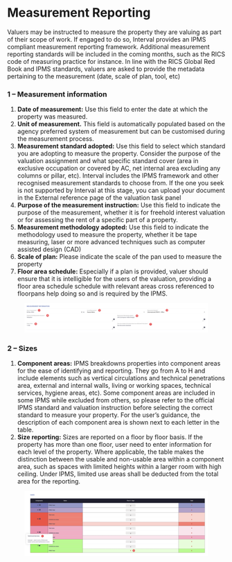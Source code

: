 # Measurement Reporting

Valuers may be instructed to measure the property they are valuing as part of their scope of work. If engaged to do so, Interval provides an IPMS compliant measurement reporting framework. Additional measurement reporting standards will be included in the coming months, such as the RICS code of measuring practice for instance. In line with the RICS Global Red Book and IPMS standards, valuers are asked to provide the metadata pertaining to the measurement (date, scale of plan, tool, etc)

### 1 – Measurement information <a href="#id-1-1---measurement-information" id="id-1-1---measurement-information"></a>

1. **Date of measurement:** Use this field to enter the date at which the property was measured.
2. **Unit of measurement.** This field is automatically populated based on the agency preferred system of measurement but can be customised during the measurement process.
3. **Measurement standard adopted:** Use this field to select which standard you are adopting to measure the property. Consider the purpose of the valuation assignment and what specific standard cover (area in exclusive occupation or covered by AC, net internal area excluding any columns or pillar, etc). Interval includes the IPMS framework and other recognised measurement standards to choose from. If the one you seek is not supported by Interval at this stage, you can upload your document in the External reference page of the valuation task panel
4. **Purpose of the measurement instruction:** Use this field to indicate the purpose of the measurement, whether it is for freehold interest valuation or for assessing the rent of a specific part of a property.
5. **Measurement methodology adopted:** Use this field to indicate the methodology used to measure the property, whether it be tape measuring, laser or more advanced techniques such as computer assisted design (CAD)
6. **Scale of plan:** Please indicate the scale of the pan used to measure the property
7. **Floor area schedule:** Especially if a plan is provided, valuer should ensure that it is intelligible for the users of the valuation, providing a floor area schedule schedule with relevant areas cross referenced to floorpans help doing so and is required by the IPMS.

<figure><img src="../../.gitbook/assets/image (49).png" alt=""><figcaption></figcaption></figure>

### 2 – Sizes <a href="#id-2-2---sizes" id="id-2-2---sizes"></a>

1. **Component areas:** IPMS breakdowns properties into component areas for the ease of identifying and reporting. They go from A to H and include elements such as vertical circulations and technical penetrations area, external and internal walls, living or working spaces, technical services, hygiene areas, etc). Some component areas are included in some IPMS while excluded from others, so please refer to the official IPMS standard and valuation instruction  before selecting the correct standard to measure your property. For the user’s guidance, the description of each component area is shown next to each letter in the table.
2. **Size reporting:** Sizes are reported on a floor by floor basis. If the property has more than one floor, user need to enter information for each level of the property. Where applicable, the table makes the distinction between the usable and non-usable area within a component area, such as spaces with limited heights within a larger room with high ceiling. Under IPMS, limited use areas shall be deducted from the total area for the reporting.

<figure><img src="../../.gitbook/assets/image (50).png" alt=""><figcaption></figcaption></figure>
